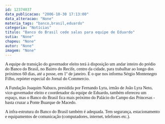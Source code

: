 ```yaml
---
id: 12374037
data_publicacao: "2006-10-30 17:13:00"
data_alteracao: "None"
materia_tags: "banco,brasil,eduardo"
categoria: "Notícias"
titulo: "Banco do Brasil cede salas para equipe de Eduardo"
sutia: "None"
chapeu: "None"
autor: "None"
imagem: "None"
---
```

<p><P><FONT face=Verdana>A equipe de transição do governador eleito terá à disposição um andar inteiro do prédio do Banco do Brasil, no Bairro do Recife, centro da cidade, para trabalhar ao longo dos próximos 60 dias, até a posse, em 1º de janeiro. É o que nos informa Sérgio Montenegro Filho, repórter especial do Jornal do Commercio.</FONT></P></p>
<p><P><FONT face=Verdana>A Fundação Joaquim Nabuco, presidida por Fernando Lyra, irmão de João Lyra Neto, vice-governador eleito e coordenador da equipe de Eduardo, também ofereceu um espaço, mas o Banco do Brasil fica mais próximo do Palácio do Campo das Princesas - basta cruzar a Ponte Buarque de Macedo.</FONT></P></p>
<p><P><FONT face=Verdana>A infra-estrutura do Banco do Brasil também é adequada. Tem segurança, estacionamento e equipamentos de comunicação (computadores, internet, telefones etc.).</FONT></P> </p>

